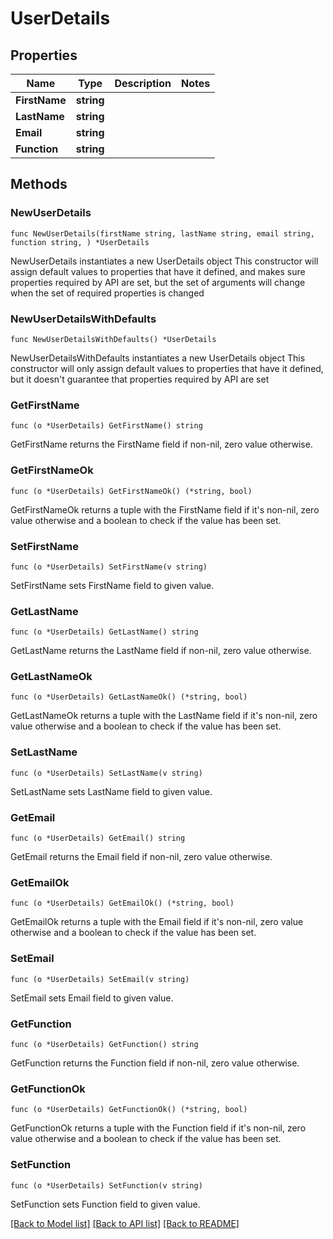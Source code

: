 # UserDetails

## Properties

Name | Type | Description | Notes
------------ | ------------- | ------------- | -------------
**FirstName** | **string** |  | 
**LastName** | **string** |  | 
**Email** | **string** |  | 
**Function** | **string** |  | 

## Methods

### NewUserDetails

`func NewUserDetails(firstName string, lastName string, email string, function string, ) *UserDetails`

NewUserDetails instantiates a new UserDetails object
This constructor will assign default values to properties that have it defined,
and makes sure properties required by API are set, but the set of arguments
will change when the set of required properties is changed

### NewUserDetailsWithDefaults

`func NewUserDetailsWithDefaults() *UserDetails`

NewUserDetailsWithDefaults instantiates a new UserDetails object
This constructor will only assign default values to properties that have it defined,
but it doesn't guarantee that properties required by API are set

### GetFirstName

`func (o *UserDetails) GetFirstName() string`

GetFirstName returns the FirstName field if non-nil, zero value otherwise.

### GetFirstNameOk

`func (o *UserDetails) GetFirstNameOk() (*string, bool)`

GetFirstNameOk returns a tuple with the FirstName field if it's non-nil, zero value otherwise
and a boolean to check if the value has been set.

### SetFirstName

`func (o *UserDetails) SetFirstName(v string)`

SetFirstName sets FirstName field to given value.


### GetLastName

`func (o *UserDetails) GetLastName() string`

GetLastName returns the LastName field if non-nil, zero value otherwise.

### GetLastNameOk

`func (o *UserDetails) GetLastNameOk() (*string, bool)`

GetLastNameOk returns a tuple with the LastName field if it's non-nil, zero value otherwise
and a boolean to check if the value has been set.

### SetLastName

`func (o *UserDetails) SetLastName(v string)`

SetLastName sets LastName field to given value.


### GetEmail

`func (o *UserDetails) GetEmail() string`

GetEmail returns the Email field if non-nil, zero value otherwise.

### GetEmailOk

`func (o *UserDetails) GetEmailOk() (*string, bool)`

GetEmailOk returns a tuple with the Email field if it's non-nil, zero value otherwise
and a boolean to check if the value has been set.

### SetEmail

`func (o *UserDetails) SetEmail(v string)`

SetEmail sets Email field to given value.


### GetFunction

`func (o *UserDetails) GetFunction() string`

GetFunction returns the Function field if non-nil, zero value otherwise.

### GetFunctionOk

`func (o *UserDetails) GetFunctionOk() (*string, bool)`

GetFunctionOk returns a tuple with the Function field if it's non-nil, zero value otherwise
and a boolean to check if the value has been set.

### SetFunction

`func (o *UserDetails) SetFunction(v string)`

SetFunction sets Function field to given value.



[[Back to Model list]](../README.md#documentation-for-models) [[Back to API list]](../README.md#documentation-for-api-endpoints) [[Back to README]](../README.md)


